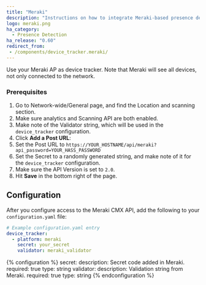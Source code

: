 ```yaml
---
title: "Meraki"
description: "Instructions on how to integrate Meraki-based presence detection into Home Assistant."
logo: meraki.png
ha_category:
  - Presence Detection
ha_release: "0.60"
redirect_from:
 - /components/device_tracker.meraki/
---
```


Use your Meraki AP as device tracker. Note that Meraki will see all devices, not only connected to the network.

### Prerequisites

1. Go to Network-wide/General page, and find the Location and scanning section.
1. Make sure analytics and Scanning API are both enabled.
1. Make note of the Validator string, which will be used in the `device_tracker` configuration.
1. Click **Add a Post URL**:
  1. Set the Post URL to `https://YOUR_HOSTNAME/api/meraki?api_password=YOUR_HASS_PASSWORD`
  1. Set the Secret to a randomly generated string, and make note of it for the `device_tracker` configuration.
  1. Make sure the API Version is set to `2.0`.
  1. Hit **Save** in the bottom right of the page.

## Configuration

After you configure access to the Meraki CMX API, add the following to your `configuration.yaml` file:

```yaml
# Example configuration.yaml entry
device_tracker:
  - platform: meraki
    secret: your_secret
    validator: meraki_validator
```

{% configuration %}
  secret:
    description: Secret code added in Meraki.
    required: true
    type: string
  validator:
    description: Validation string from Meraki.
    required: true
    type: string
{% endconfiguration %}

